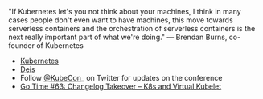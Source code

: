 "If Kubernetes let's you not think about your machines, I think in many cases people don't even want to have machines, this move towards serverless containers and the orchestration of serverless containers is the next really important part of what we're doing." — Brendan Burns, co-founder of Kubernetes

- [Kubernetes](https://kubernetes.io/)
- [Deis](https://deis.com/)
- Follow [@KubeCon_](https://twitter.com/KubeCon_) on Twitter for updates on the conference
- [Go Time #63: Changelog Takeover – K8s and Virtual Kubelet](https://changelog.com/gotime/63)
